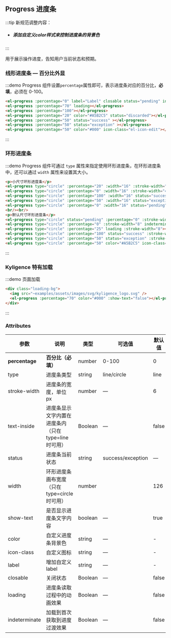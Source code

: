 <style>
  .demo-box.demo-progress {
    .el-progress--line {
      margin-bottom: 15px;
      width: 350px;
    }
    .el-progress--circle {
      margin-right: 15px;
    }
    .loading-bg {
      display: flex;
      flex-direction: column;
      align-items: center;
      justify-content: center;
      width: 128px;
      gap: 24px;
      .el-progress--line {
        width: 100%;
      }
    }
  }
</style>

## Progress 进度条

:::tip 
新规范调整内容：
* ##### 添加自定义color样式来控制进度条的背景色

:::

用于展示操作进度，告知用户当前状态和预期。

### 线形进度条 — 百分比外显

:::demo Progress 组件设置`percentage`属性即可，表示进度条对应的百分比，**必填**，必须在 0-100。

```html
<el-progress :percentage="0" label="Label" closable status="pending" indeterminate></el-progress>
<el-progress :percentage="70" loading></el-progress>
<el-progress :percentage="100"></el-progress>
<el-progress :percentage="20" color="#A5B2C5" status="discarded"></el-progress>
<el-progress :percentage="50" status="success" ></el-progress>
<el-progress :percentage="50" status="exception" ></el-progress>
<el-progress :percentage="50" color="#000" icon-class="el-icon-edit"></el-progress>
```
:::

<!-- ### 线形进度条 — 百分比内显

百分比不占用额外控件，适用于文件上传等场景。

:::demo Progress 组件可通过 `stroke-width` 属性更改进度条的高度，并可通过 `text-inside` 属性来将进度条描述置于进度条内部。

```html
<el-progress :text-inside="true" :stroke-width="18" :percentage="0"></el-progress>
<el-progress :text-inside="true" :stroke-width="18" :percentage="70"></el-progress>
<el-progress :text-inside="true" :stroke-width="18" :percentage="100" status="success"></el-progress>
<el-progress :text-inside="true" :stroke-width="18" :percentage="50" status="exception"></el-progress>
```
::: -->

### 环形进度条

:::demo Progress 组件可通过 `type` 属性来指定使用环形进度条，在环形进度条中，还可以通过 `width` 属性来设置其大小。

```html
<p>小尺寸环形进度条</p>
<el-progress type="circle" :percentage="20" :width="16" :stroke-width="4" :show-text="false"></el-progress>
<el-progress type="circle" :percentage="0" :width="16" :stroke-width="4" indeterminate :show-text="false"></el-progress>
<el-progress type="circle" :percentage="100" :width="16" status="success" :stroke-width="4" :show-text="false"></el-progress>
<el-progress type="circle" :percentage="50" :width="16" status="exception" :stroke-width="4" :show-text="false"></el-progress>
<el-progress type="circle" :percentage="0" :width="16" status="pending" :stroke-width="4" :show-text="false"></el-progress>
<br/><br/>
<p>默认尺寸环形进度条</p>
<el-progress type="circle" status="pending" :percentage="0" :stroke-width="8"></el-progress>
<el-progress type="circle" :percentage="0" :stroke-width="8" indeterminate></el-progress>
<el-progress type="circle" :percentage="25" loading :stroke-width="8"></el-progress>
<el-progress type="circle" :percentage="100" status="success" :stroke-width="8"></el-progress>
<el-progress type="circle" :percentage="50" status="exception" :stroke-width="8"></el-progress>
<el-progress type="circle" :percentage="50" color="#A5B2C5" icon-class="el-icon-edit" :stroke-width="8"></el-progress>
```
:::

### Kyligence 特有加载

:::demo 页面加载

```html
<div class="loading-bg">
  <img src="~examples/assets/images/svg/kyligence_logo.svg" />
  <el-progress :percentage="70" color="#000" :show-text="false"></el-progress>
</div>
```
:::

### Attributes
| 参数          | 说明            | 类型            | 可选值                 | 默认值   |
|-------------  |---------------- |---------------- |---------------------- |-------- |
| **percentage** | **百分比（必填）**   | number          |     0-100          |     0    |
| type          | 进度条类型           | string         | line/circle | line |
| stroke-width  | 进度条的宽度，单位 px | number          | — | 6 |
| text-inside  | 进度条显示文字内置在进度条内（只在 type=line 时可用） | Boolean | — | false |
| status  | 进度条当前状态 | string | success/exception | — |
| width  | 环形进度条画布宽度（只在 type=circle 时可用） | number |  | 126 |
| show-text  | 是否显示进度条文字内容 | boolean | — | true |
| color  | 自定义进度条背景色 | string | — | - |
| icon-class  | 自定义图标 | string | — | - |
| label | 增加自定义 label | string | — | - |
| closable | 关闭状态 | Boolean | — | false |
| loading | 进度条读取过程中的动画效果 | Boolean | — | false |
| indeterminate | 加载到首次获取到进度过渡效果 | Boolean | — | false |

